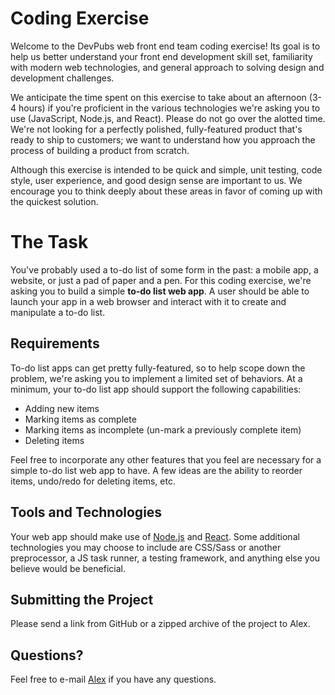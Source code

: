 # Coding Exercise

Welcome to the DevPubs web front end team coding exercise! Its goal is to help us better understand your front end development skill set, familiarity with modern web technologies, and general approach to solving design and development challenges.

We anticipate the time spent on this exercise to take about an afternoon (3-4 hours) if you're proficient in the various technologies we're asking you to use (JavaScript, Node.js, and React). Please do not go over the alotted time. We're not looking for a perfectly polished, fully-featured product that's ready to ship to customers; we want to understand how you approach the process of building a product from scratch.

Although this exercise is intended to be quick and simple, unit testing, code style, user experience, and good design sense are important to us. We encourage you to think deeply about these areas in favor of coming up with the quickest solution.

# The Task

You've probably used a to-do list of some form in the past: a mobile app, a website, or just a pad of paper and a pen. For this coding exercise, we're asking you to build a simple **to-do list web app**. A user should be able to launch your app in a web browser and interact with it to create and manipulate a to-do list.

## Requirements

To-do list apps can get pretty fully-featured, so to help scope down the problem, we're asking you to implement a limited set of behaviors. At a minimum, your to-do list app should support the following capabilities:

- Adding new items
- Marking items as complete
- Marking items as incomplete (un-mark a previously complete item)
- Deleting items

Feel free to incorporate any other features that you feel are necessary for a simple to-do list web app to have. A few ideas are the ability to reorder items, undo/redo for deleting items, etc.

## Tools and Technologies

Your web app should make use of [Node.js](https://nodejs.org/) and [React](https://facebook.github.io/react/). Some additional technologies you may choose to include are CSS/Sass or another preprocessor, a JS task runner, a testing framework, and anything else you believe would be beneficial.

## Submitting the Project

Please send a link from GitHub or a zipped archive of the project to Alex.

## Questions?

Feel free to e-mail [Alex](migi@apple.com) if you have any questions.
